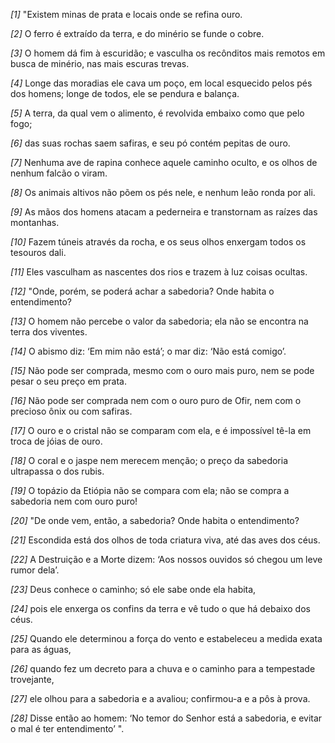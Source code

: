 *[1]* "Existem minas de prata e locais onde se refina ouro.

*[2]* O ferro é extraído da terra, e do minério se funde o cobre.

*[3]* O homem dá fim à escuridão; e vasculha os recônditos mais remotos em busca de minério, nas mais escuras trevas.

*[4]* Longe das moradias ele cava um poço, em local esquecido pelos pés dos homens; longe de todos, ele se pendura e balança.

*[5]* A terra, da qual vem o alimento, é revolvida embaixo como que pelo fogo;

*[6]* das suas rochas saem safiras, e seu pó contém pepitas de ouro.

*[7]* Nenhuma ave de rapina conhece aquele caminho oculto, e os olhos de nenhum falcão o viram.

*[8]* Os animais altivos não põem os pés nele, e nenhum leão ronda por ali.

*[9]* As mãos dos homens atacam a pederneira e transtornam as raízes das montanhas.

*[10]* Fazem túneis através da rocha, e os seus olhos enxergam todos os tesouros dali.

*[11]* Eles vasculham as nascentes dos rios e trazem à luz coisas ocultas.

*[12]* "Onde, porém, se poderá achar a sabedoria? Onde habita o entendimento?

*[13]* O homem não percebe o valor da sabedoria; ela não se encontra na terra dos viventes.

*[14]* O abismo diz: ‘Em mim não está’; o mar diz: ‘Não está comigo’.

*[15]* Não pode ser comprada, mesmo com o ouro mais puro, nem se pode pesar o seu preço em prata.

*[16]* Não pode ser comprada nem com o ouro puro de Ofir, nem com o precioso ônix ou com safiras.

*[17]* O ouro e o cristal não se comparam com ela, e é impossível tê-la em troca de jóias de ouro.

*[18]* O coral e o jaspe nem merecem menção; o preço da sabedoria ultrapassa o dos rubis.

*[19]* O topázio da Etiópia não se compara com ela; não se compra a sabedoria nem com ouro puro!

*[20]* "De onde vem, então, a sabedoria? Onde habita o entendimento?

*[21]* Escondida está dos olhos de toda criatura viva, até das aves dos céus.

*[22]* A Destruição e a Morte dizem: ‘Aos nossos ouvidos só chegou um leve rumor dela’.

*[23]* Deus conhece o caminho; só ele sabe onde ela habita,

*[24]* pois ele enxerga os confins da terra e vê tudo o que há debaixo dos céus.

*[25]* Quando ele determinou a força do vento e estabeleceu a medida exata para as águas,

*[26]* quando fez um decreto para a chuva e o caminho para a tempestade trovejante,

*[27]* ele olhou para a sabedoria e a avaliou; confirmou-a e a pôs à prova.

*[28]* Disse então ao homem: ‘No temor do Senhor está a sabedoria, e evitar o mal é ter entendimento’ ".

